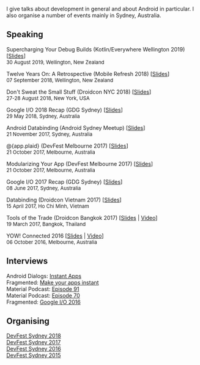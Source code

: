 I give talks about development in general and about Android in particular. I also organise a number of events mainly in Sydney, Australia.

## Speaking
Supercharging Your Debug Builds (Kotlin/Everywhere Wellington 2019) [[Slides](https://docs.google.com/presentation/d/1_Zrshfy1Zy-9LNMCChdV6-0w8eWRvf0VnQ93d8oW_bY/present?usp=sharing)]  
<span style="font-size:small">30 August 2019, Wellington, New Zealand</span>

Twelve Years On: A Retrospective (Mobile Refresh 2018) [[Slides](https://docs.google.com/presentation/d/1wnYWzS3z-ZZP0nDwA6p_PRi62BR9BnPO3-lNUoKVPMk/present?slide=id.p)]  
<span style="font-size:small">07 September 2018, Wellington, New Zealand</span>

Don't Sweat the Small Stuff (Droidcon NYC 2018) [[Slides](https://docs.google.com/presentation/d/12ueLFJrAv-RAu7wweoqiOX6GiMaGcVbbnqKqv5afTgA/present?slide=id.p)]  
<span style="font-size:small">27-28 August 2018, New York, USA</span>

Google I/O 2018 Recap (GDG Sydney) [[Slides](https://docs.google.com/presentation/d/1NnHW1mn8KAnUdoMhkSZ7pqADxbeAEZLh0lRL18nAwYE/present?slide=id.p)]  
<span style="font-size:small">29 May 2018, Sydney, Australia</span>

Android Databinding (Android Sydney Meetup) [[Slides](https://goo.gl/66nkVd)]  
<span style="font-size:small">21 November 2017, Sydney, Australia</span>  

@{app.plaid} (DevFest Melbourne 2017) [[Slides](https://goo.gl/TyDW5o)]  
<span style="font-size:small">21 October 2017, Melbourne, Australia</span>  

Modularizing Your App (DevFest Melbourne 2017) [[Slides](https://goo.gl/TyDW5o)]  
<span style="font-size:small">21 October 2017, Melbourne, Australia</span>  

Google I/O 2017 Recap (GDG Sydney) [[Slides](https://goo.gl/AqisTE)]  
<span style="font-size:small">08 June 2017, Sydney, Australia</span>  

Databinding (Droidcon Vietnam 2017) [[Slides](https://goo.gl/Aq267g)]  
<span style="font-size:small">15 April 2017, Ho Chi Minh, Vietnam</span>  

Tools of the Trade (Droidcon Bangkok 2017) [[Slides](https://goo.gl/OC5Vs3) | [Video](https://youtu.be/d3nXi7R9UuI)]  
<span style="font-size:small">19 March 2017, Bangkok, Thailand</span>


YOW! Connected 2016 [[Slides](https://docs.google.com/presentation/d/1L6kxqdaUS7iUorm35qH7yCbkWoh41VBX63zOcPyT0Is/embed?start=false&amp;loop=false&amp;delayms=3000) | [Video](https://www.youtube.com/watch?v=F1rUWGfKkZY)]   
<span style="font-size:small">06 October 2016, Melbourne, Australia</span>

## Interviews
Android Dialogs: [Instant Apps](https://www.youtube.com/watch?v=scf-ewzDwck)  
Fragmented: [Make your apps instant](http://fragmentedpodcast.com/episodes/90/)  
Material Podcast: [Episode 91](https://www.relay.fm/material/91)  
Material Podcast: [Episode 70](https://www.relay.fm/material/70)  
Fragmented: [Google I/O 2016](http://fragmentedpodcast.com/episodes/43/)

## Organising
[DevFest Sydney 2018](http://devfest.org.au/)  
[DevFest Sydney 2017](http://2017.devfest.org.au/)  
[DevFest Sydney 2016](http://2016.devfest.org.au/)  
[DevFest Sydney 2015](http://2015.devfest.org.au/)  